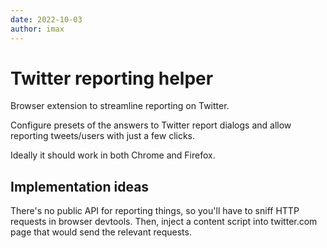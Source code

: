 ```yaml
---
date: 2022-10-03
author: imax
---
```

# Twitter reporting helper

Browser extension to streamline reporting on Twitter.

Configure presets of the answers to Twitter report dialogs and allow reporting
tweets/users with just a few clicks.

Ideally it should work in both Chrome and Firefox.

## Implementation ideas

There's no public API for reporting things, so you'll have to sniff HTTP
requests in browser devtools. Then, inject a content script into twitter.com
page that would send the relevant requests.
